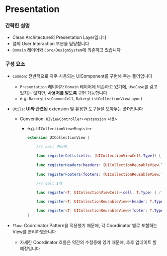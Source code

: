 #  Presentation

### 간략한 설명

- Clean Architecture의 Presentation Layer입니다
- 앱의 User Interaction 부분을 담당합니다
- `Domain` 레이어와 `Core/DesignSystem`에 의존하고 있습니다


### 구성 요소
- `Common`: 전반적으로 자주 사용되는 UIComponent를 구현해 두는 폴더입니다
    - `Presentation` 레이어가 `Domain` 레이어에 의존하고 있기에, `UseCase`를 갖고 있지는 않지만, **사용처를 알도록** 구현 가능합니다
    - e.g. `BakeryListCommonCell`, `BakeryListCollectionViewLayout`

- `Utils`: **UI와 관련된** extension 및 유용한 도구들을 모아두는 폴더입니다
    - Convention: `UIViewController+<extension 내용>`

        - e.g. `UICollectionView+Register`
            ```swift
            extension UICollectionView {
        
                /// cell 여러개
                
                func registerCells(cells: [UICollectionViewCell.Type]) { /* implementation */ }
                
                func registerHeaders(headers: [UICollectionReusableView.Type]) { /* implementation */ }
                
                func registerFooters(footers: [UICollectionReusableView.Type]) { /* implementation */ }
    
                /// cell 1개
    
                func register<T: UICollectionViewCell>(cell: T.Type) { /* implementation */ }
    
                func register<T: UICollectionReusableView>(header: T.Type) { /* implementation */ }
                
                func register<T: UICollectionReusableView>(footer: T.Type) { /* implementation */ }
            }
            ```

- `Flow`: Coordinator Pattern을 적용했기 때문에, 각 Coordinator 별로 포함하는 View를 분리하였습니다
    - 자세한 Coordinator 흐름은 약간의 수정중에 있기 때문에, 추후 업데이트 할 예정입니다
